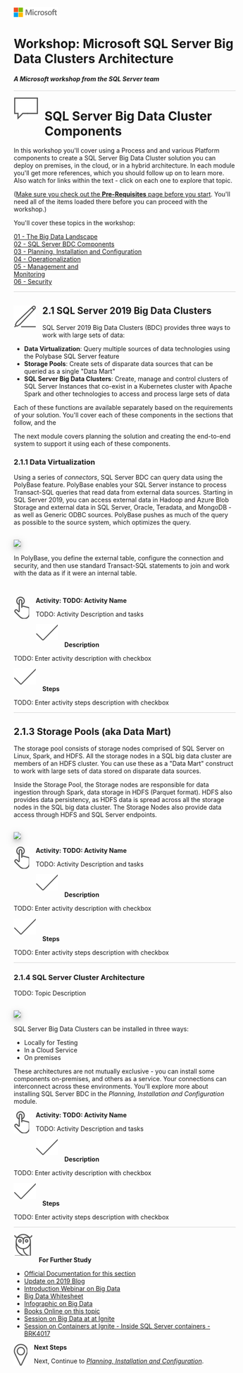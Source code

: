 ![](../graphics/microsoftlogo.png)

# Workshop: Microsoft SQL Server Big Data Clusters Architecture

#### <i>A Microsoft workshop from the SQL Server team</i>

<p style="border-bottom: 1px solid lightgrey;"></p>

<img style="float: left; margin: 0px 15px 15px 0px;" src="../graphics/textbubble.png"> <h1>SQL Server Big Data Cluster Components</h1>

In this workshop you'll cover using a Process and and various Platform components to create a SQL Server Big Data Cluster solution you can deploy on premises, in the cloud, or in a hybrid architecture. In each module you'll get more references, which you should follow up on to learn more. Also watch for links within the text - click on each one to explore that topic.

(<a href="file:///Users/bwoody/Documents/OneDrive%20-%20Microsoft/workshops/workshops/SQL-SQL2019-BDC/SQL2019BDC/00%20-%20Pre-Requisites.md" target="_blank">Make sure you check out the <b>Pre-Requisites</b> page before you start</a>. You'll need all of the items loaded there before you can proceed with the workshop.)

You'll cover these topics in the workshop:
<dl>

  <dt><a href="SQL2019BDC/01%20-%20The%20Big%20Data%20Landscape.md" target="_blank">01 - The Big Data Landscape<dt>
  <dt><a href="SQL2019BDC/02%20-%20SQL%20Server%20BDC%20Components.md" target="_blank">02 - SQL Server BDC Components</a></dt>
  <dt><a href="SQL2019BDC/03%20-%20Planning,%20Installation%20and%20Configuration.md" target="_blank">03 - Planning, Installation and Configuration</a></dt>
  <dt><a href="SQL2019BDC/04%20-%20Operationalization.md" target="_blank">04 - Operationalization</a></dt>
  <dt><a href="SQL2019BDC/05%20-%20Management%20and%20Monitoring.md" target="_blank">05 - Management and <br> Monitoring</a></dt>
  <dt><a href="SQL2019BDC/06%20-%20Security.md" target="_blank">06 - Security</a></dt>

</dl>

<p style="border-bottom: 1px solid lightgrey;"></p>

<h2><img style="float: left; margin: 0px 15px 15px 0px;" src="../graphics/pencil2.png">2.1 SQL Server 2019 Big Data Clusters</h2>

SQL Server 2019 Big Data Clusters (BDC) provides three ways to work with large sets of data:

 - **Data Virtualization**: Query multiple sources of data technologies using the Polybase SQL Server feature
 - **Storage Pools**: Create sets of disparate data sources that can be queried as a single "Data Mart"
 - **SQL Server Big Data Clusters**: Create, manage and control clusters of SQL Server Instances that co-exist in a Kubernetes cluster with Apache Spark and other technologies to access and process large sets of data 

Each of these functions are available separately based on the requirements of your solution. You'll cover each of these components in the sections that follow, and the 

The next module covers planning the solution and creating the end-to-end system to support it using each of these components.

<h3>2.1.1 Data Virtualization</h3>

Using a series of *connectors*, SQL Server BDC can query data using the PolyBase feature. PolyBase enables your SQL Server instance to process Transact-SQL queries that read data from external data sources. Starting in SQL Server 2019, you can access external data in Hadoop and Azure Blob Storage and external data in SQL Server, Oracle, Teradata, and MongoDB - as well as Generic ODBC sources. PolyBase pushes as much of the query as possible to the source system, which optimizes the query.

<br>

<img style="height: 150; box-shadow: 0 4px 8px 0 rgba(0, 0, 0, 0.2), 0 6px 20px 0 rgba(0, 0, 0, 0.19);" src="https://docs.microsoft.com/en-us/sql/big-data-cluster/media/big-data-cluster-overview/data-virtualization.png">

<br>

In PolyBase, you define the external table, configure the connection and security, and then use standard Transact-SQL statements to join and work with the data as if it were an internal table. 

<br>

<p><img style="float: left; margin: 0px 15px 15px 0px;" src="../graphics/point1.png"><b>Activity: TODO: Activity Name</b></p>

TODO: Activity Description and tasks

<p><img style="margin: 0px 15px 15px 0px;" src="../graphics/checkmark.png"><b>Description</b></p>

TODO: Enter activity description with checkbox

<p><img style="margin: 0px 15px 15px 0px;" src="../graphics/checkmark.png"><b>Steps</b></p>

TODO: Enter activity steps description with checkbox

<p style="border-bottom: 1px solid lightgrey;"></p>


<h2>2.1.3 Storage Pools (aka Data Mart)</h2>

The storage pool consists of storage nodes comprised of SQL Server on Linux, Spark, and HDFS. All the storage nodes in a SQL big data cluster are members of an HDFS cluster. You can use these as a "Data Mart" construct to work with large sets of data stored on disparate data sources. 

Inside the Storage Pool, the Storage nodes are responsible for data ingestion through Spark, data storage in HDFS (Parquet format). HDFS also provides data persistency, as HDFS data is spread across all the storage nodes in the SQL big data cluster. The Storage Nodes also provide data access through HDFS and SQL Server endpoints.

<br>

<img style="height: 200; box-shadow: 0 4px 8px 0 rgba(0, 0, 0, 0.2), 0 6px 20px 0 rgba(0, 0, 0, 0.19);" src="https://docs.microsoft.com/en-us/sql/big-data-cluster/media/big-data-cluster-overview/data-mart.png">

<br>

<p><img style="float: left; margin: 0px 15px 15px 0px;" src="../graphics/point1.png"><b>Activity: TODO: Activity Name</b></p>

TODO: Activity Description and tasks

<p><img style="margin: 0px 15px 15px 0px;" src="../graphics/checkmark.png"><b>Description</b></p>

TODO: Enter activity description with checkbox

<p><img style="margin: 0px 15px 15px 0px;" src="../graphics/checkmark.png"><b>Steps</b></p>

TODO: Enter activity steps description with checkbox

<p style="border-bottom: 1px solid lightgrey;"></p>


<h3>2.1.4 SQL Server Cluster Architecture</h3>

TODO: Topic Description

<br>

<img style="height: 400; box-shadow: 0 4px 8px 0 rgba(0, 0, 0, 0.2), 0 6px 20px 0 rgba(0, 0, 0, 0.19);" src="https://docs.microsoft.com/en-us/sql/big-data-cluster/media/big-data-cluster-overview/architecture-diagram-planes.png">

<br>

SQL Server Big Data Clusters can be installed in three ways:

 - Locally for Testing
 - In a Cloud Service
 - On premises

These architectures are not mutually exclusive - you can install some components on-premises, and others as a service. Your connections can interconnect across these environments. You'll explore more about installing SQL Server BDC in the <i>Planning, Installation and Configuration</i> module.


<p><img style="float: left; margin: 0px 15px 15px 0px;" src="../graphics/point1.png"><b>Activity: TODO: Activity Name</b></p>

TODO: Activity Description and tasks

<p><img style="margin: 0px 15px 15px 0px;" src="../graphics/checkmark.png"><b>Description</b></p>

TODO: Enter activity description with checkbox

<p><img style="margin: 0px 15px 15px 0px;" src="../graphics/checkmark.png"><b>Steps</b></p>

TODO: Enter activity steps description with checkbox

<p style="border-bottom: 1px solid lightgrey;"></p>


<p><img style="margin: 0px 15px 15px 0px;" src="../graphics/owl.png"><b>For Further Study</b></p>
<ul>
    <li><a href="https://docs.microsoft.com/en-us/sql/big-data-cluster/big-data-cluster-overview?view=sqlallproducts-allversions" target="_blank">Official Documentation for this section</a></li>
		<li><a href = "https://cloudblogs.microsoft.com/sqlserver/2018/09/26/sql-server-2019-celebrating-25-years-of-sql-server-database-engine-and-the-path-forward/" target="_blank">Update on 2019 Blog</a></li>
		<li><a href = "https://www.youtube.com/watch?v=-XgraEtnrF4" target="_blank">Introduction Webinar on Big Data</a></li>
		<li><a href = "https://info.microsoft.com/ww-landing-SQL-Server-2019-Big-Data-WhitePaper.html" target="_blank">Big Data Whitesheet</a></li> 
		<li><a href = "http://download.microsoft.com/download/8/B/6/8B643729-6224-4ECC-8C50-3292B8156F0E/SQL_Server_2019_Transform-Data_into_Insights_Infographic_EN_US.pdf" target="_blank">Infographic on Big Data</a></li>
		<li><a href = "https://docs.microsoft.com/en-us//sql/big-data-cluster/big-data-cluster-overview?view=sqlallproducts-allversions" target="_blank">Books Online on this topic</a></li>
		<li><a href = "https://www.dataonstorage.com/resource/video/msignite2018/brk4021-deep-dive-on-sql-server-and-big-data/" target="_blank">Session on Big Data at at Ignite</a></li> 
    <li><a href = "https://www.youtube.com/watch?v=gyiIB_6wfcI" target="_blank">Session on Containers at Ignite - Inside SQL Server containers - BRK4017</a></li> 
</ul>

<p><img style="float: left; margin: 0px 15px 15px 0px;" src="../graphics/geopin.png"><b >Next Steps</b></p>

Next, Continue to <a href="03%20-%20Planning,%20Installation%20and%20Configuration.md" target="_blank"><i> Planning, Installation and Configuration</i></a>.
